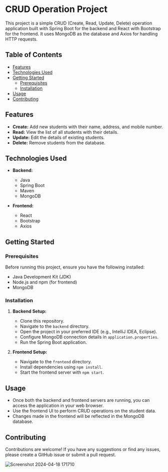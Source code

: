 # CRUD Operation Project

This project is a simple CRUD (Create, Read, Update, Delete) operation application built with Spring Boot for the backend and React with Bootstrap for the frontend. It uses MongoDB as the database and Axios for handling HTTP requests.

## Table of Contents

- [Features](#features)
- [Technologies Used](#technologies-used)
- [Getting Started](#getting-started)
  - [Prerequisites](#prerequisites)
  - [Installation](#installation)
- [Usage](#usage)
- [Contributing](#contributing)


## Features

- **Create:** Add new students with their name, address, and mobile number.
- **Read:** View the list of all students with their details.
- **Update:** Edit the details of existing students.
- **Delete:** Remove students from the database.

## Technologies Used

- **Backend:**
  - Java
  - Spring Boot
  - Maven
  - MongoDB

- **Frontend:**
  - React
  - Bootstrap
  - Axios

## Getting Started

### Prerequisites

Before running this project, ensure you have the following installed:

- Java Development Kit (JDK)
- Node.js and npm (for frontend)
- MongoDB

### Installation

1. **Backend Setup:**
   - Clone this repository.
   - Navigate to the `backend` directory.
   - Open the project in your preferred IDE (e.g., IntelliJ IDEA, Eclipse).
   - Configure MongoDB connection details in `application.properties`.
   - Run the Spring Boot application.

2. **Frontend Setup:**
   - Navigate to the `frontend` directory.
   - Install dependencies using `npm install`.
   - Start the frontend server with `npm start`.

## Usage

- Once both the backend and frontend servers are running, you can access the application in your web browser.
- Use the frontend UI to perform CRUD operations on the student data.
- Changes made in the frontend will be reflected in the MongoDB database.

## Contributing

Contributions are welcome! If you have any suggestions or find any issues, please create a GitHub issue or submit a pull request.

![Screenshot 2024-04-18 171710](https://github.com/IT21826740/student/assets/111214065/f9a92d29-781a-40b8-9622-cebc8d383612)


